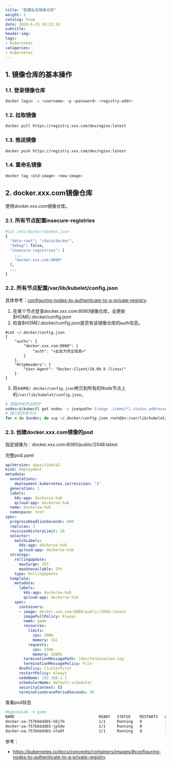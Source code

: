 ```yaml
---
title: "配置私有镜像仓库"
weight: 1
catalog: true
date: 2020-6-23 16:22:24
subtitle:
header-img:
tags:
- Kubernetes
catagories:
- Kubernetes
---
```


## 1. 镜像仓库的基本操作

### 1.1. 登录镜像仓库

```bash
docker login -u <username> -p <password> <registry-addr>
```

### 1.2. 拉取镜像

```bash
docker pull https://registry.xxx.com/dev/nginx:latest
```

### 1.3. 推送镜像

```bash
docker push https://registry.xxx.com/dev/nginx:latest
```

### 1.4. 重命名镜像

```bash
docker tag <old-image> <new-image>
```

## 2. docker.xxx.com镜像仓库

使用docker.xxx.com镜像仓库。


### 2.1. 所有节点配置insecure-registries

```bash
#cat /etc/docker/daemon.json
{
  "data-root": "/data/docker",
  "debug": false,
  "insecure-registries": [
	...
    "docker.xxx.com:8080"
  ],
  ...
}
```

### 2.2. 所有节点配置/var/lib/kubelet/config.json

具体参考：[configuring-nodes-to-authenticate-to-a-private-registry](https://kubernetes.io/docs/concepts/containers/images/#configuring-nodes-to-authenticate-to-a-private-registry)

1. 在某个节点登录docker.xxx.com:8080镜像仓库，会更新 $HOME/.docker/config.json
2. 检查$HOME/.docker/config.json是否有该镜像仓库的auth信息。

```
#cat ~/.docker/config.json
{
	"auths": {
		"docker.xxx.com:8080": {
			"auth": "<此处为凭证信息>"
		}
	},
	"HttpHeaders": {
		"User-Agent": "Docker-Client/18.09.9 (linux)"
	}
}
```

3. 将`$HOME/.docker/config.json`拷贝到所有的Node节点上的`/var/lib/kubelet/config.json`。

```bash
# 获取所有节点的IP
nodes=$(kubectl get nodes -o jsonpath='{range .items[*].status.addresses[?(@.type=="ExternalIP")]}{.address} {end}')
# 拷贝到所有节点
for n in $nodes; do scp ~/.docker/config.json root@$n:/var/lib/kubelet/config.json; done
```

### 2.3. 创建docker.xxx.com镜像的pod

指定镜像为：docker.xxx.com:8080/public/2048:latest

完整pod.yaml

```yaml
apiVersion: apps/v1beta2
kind: Deployment
metadata:
  annotations:
    deployment.kubernetes.io/revision: "1"
  generation: 1
  labels:
    k8s-app: dockeroa-hub
    qcloud-app: dockeroa-hub
  name: dockeroa-hub
  namespace: test
spec:
  progressDeadlineSeconds: 600
  replicas: 3
  revisionHistoryLimit: 10
  selector:
    matchLabels:
      k8s-app: dockeroa-hub
      qcloud-app: dockeroa-hub
  strategy:
    rollingUpdate:
      maxSurge: 25%
      maxUnavailable: 25%
    type: RollingUpdate
  template:
    metadata:
      labels:
        k8s-app: dockeroa-hub
        qcloud-app: dockeroa-hub
    spec:
      containers:
      - image: docker.xxx.com:8080/public/2048:latest
        imagePullPolicy: Always
        name: game
        resources:
          limits:
            cpu: 500m
            memory: 1Gi
          requests:
            cpu: 250m
            memory: 256Mi
        terminationMessagePath: /dev/termination-log
        terminationMessagePolicy: File
      dnsPolicy: ClusterFirst
      restartPolicy: Always
      nodeName: 192.168.1.1
      schedulerName: default-scheduler
      securityContext: {}
      terminationGracePeriodSeconds: 30
```

查看pod状态

```bash
#kgpoowide -n game
NAME                                     READY   STATUS    RESTARTS   AGE     IP             NODE            NOMINATED NODE   READINESS GATES
docker-oa-757bbbddb5-h6j7m               1/1     Running   0          14m     192.168.2.51   192.168.1.1    <none>           <none>
docker-oa-757bbbddb5-jp5dw               1/1     Running   0          14m     192.168.1.32   192.168.1.2    <none>           <none>
docker-oa-757bbbddb5-nlw9f               1/1     Running   0          14m     192.168.0.43   192.168.1.3   <none>           <none>
```

参考：

- https://kubernetes.io/docs/concepts/containers/images/#configuring-nodes-to-authenticate-to-a-private-registry

